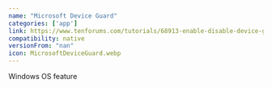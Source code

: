 ```yaml
---
name: "Microsoft Device Guard"
categories: ['app']
link: https://www.tenforums.com/tutorials/68913-enable-disable-device-guard-windows-10-a.html
compatibility: native
versionFrom: "nan"
icon: MicrosoftDeviceGuard.webp
---
```


Windows OS feature